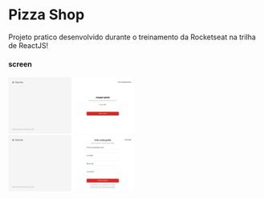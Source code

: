 # Pizza Shop

Projeto pratico desenvolvido durante o treinamento da Rocketseat na trilha de ReactJS!

#### screen
<div style="width: 250px;">
  <img src="./public/Captura de tela de 2024-08-29 22-17-15.png" />
  <img src="./public/Captura de tela de 2024-08-29 22-18-19.png" />
</div>
